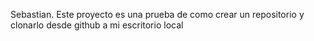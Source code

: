 Sebastian. Este proyecto es una prueba de como crear un repositorio y clonarlo desde github a mi escritorio local